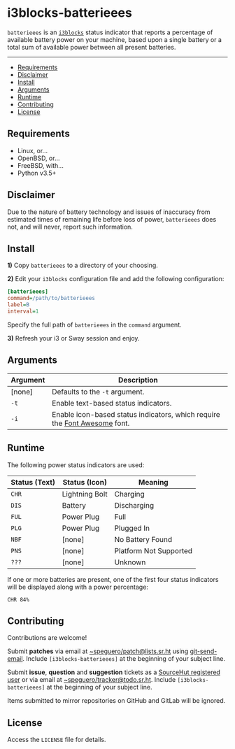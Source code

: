 # i3blocks-batterieees

`batterieees` is an [`i3blocks`](https://github.com/vivien/i3blocks) status indicator that reports a percentage of available battery power on your machine, based upon a single battery or a total sum of available power between all present batteries.

---

- [Requirements](#requirements)
- [Disclaimer](#disclaimer)
- [Install](#install)
- [Arguments](#arguments)
- [Runtime](#runtime)
- [Contributing](#contributing)
- [License](#license)

## Requirements

- Linux, or...
- OpenBSD, or...
- FreeBSD, with...
- Python v3.5+

## Disclaimer

Due to the nature of battery technology and issues of inaccuracy from estimated times of remaining life before loss of power, `batterieees` does not, and will never, report such information.

## Install

__1)__ Copy `batterieees` to a directory of your choosing.

__2)__ Edit your `i3blocks` configuration file and add the following configuration:

```ini
[batterieees]
command=/path/to/batterieees
label=B
interval=1
```

Specify the full path of `batterieees` in the `command` argument.

__3)__ Refresh your i3 or Sway session and enjoy.

## Arguments

Argument | Description
---      | ---
[none]   | Defaults to the `-t` argument.
`-t`     | Enable text-based status indicators.
`-i`     | Enable icon-based status indicators, which require the [Font Awesome](https://github.com/FortAwesome/Font-Awesome) font.

## Runtime

The following power status indicators are used:

Status (Text) | Status (Icon)  | Meaning
---           | ---            | ---
`CHR`         | Lightning Bolt | Charging
`DIS`         | Battery        | Discharging
`FUL`         | Power Plug     | Full
`PLG`         | Power Plug     | Plugged In
`NBF`         | [none]         | No Battery Found
`PNS`         | [none]         | Platform Not Supported
`???`         | [none]         | Unknown

If one or more batteries are present, one of the first four status indicators will be displayed along with a power percentage:

```
CHR 84%
```

## Contributing

Contributions are welcome!

Submit __patches__ via email at [~speguero/patch@lists.sr.ht](mailto:~speguero/patch@lists.sr.ht) using [git-send-email](https://git-send-email.io). Include `[i3blocks-batterieees]` at the beginning of your subject line.

Submit __issue__, __question__ and __suggestion__ tickets as a [SourceHut registered user](https://todo.sr.ht/~speguero/tracker) or via email at [~speguero/tracker@todo.sr.ht](mailto:~speguero/tracker@todo.sr.ht). Include `[i3blocks-batterieees]` at the beginning of your subject line.

Items submitted to mirror repositories on GitHub and GitLab will be ignored.

## License

Access the `LICENSE` file for details.
